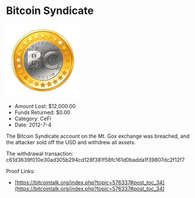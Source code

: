 # Bitcoin Syndicate
![Bitcoin Syndicate](/rektimages/Bitcoin-Syndicate.png)
- Amount Lost: $12,000.00
- Funds Returned: $0.00
- Category: CeFi
- Date: 2012-7-4

The Bitcoin Syndicate account on the Mt. Gox exchange was breached, and the attacker sold off the USD and withdrew all assets.  
  
The withdrawal transaction:  
c61d3639f010e30ad305b294cd128f381f58fc161d0badda1f39807dc2f12f7


Proof Links:
- [https://bitcointalk.org/index.php?topic=576337#post_toc_34](https://bitcointalk.org/index.php?topic=576337#post_toc_34)


